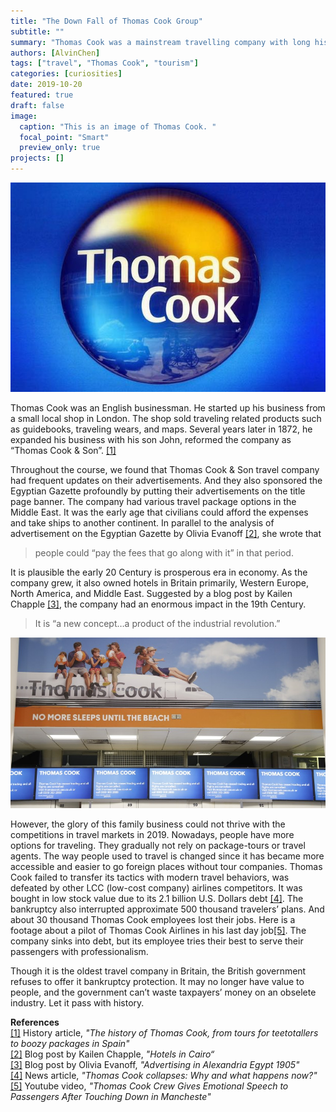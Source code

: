 ```yaml
---
title: "The Down Fall of Thomas Cook Group"
subtitle: ""
summary: "Thomas Cook was a mainstream travelling company with long history in England, but the recent bankruptcy struck down this family business."
authors: [AlvinChen]
tags: ["travel", "Thomas Cook", "tourism"]
categories: [curiosities]
date: 2019-10-20
featured: true
draft: false
image:
  caption: "This is an image of Thomas Cook. "
  focal_point: "Smart"
  preview_only: true
projects: []
---
```

![thomas_cook_logo](thomas_cook_logo.jpg "Thomas Cook Logo")

Thomas Cook was an English businessman. He started up his business from a small local shop in London. The shop sold traveling related products such as guidebooks, traveling wears, and maps. Several years later in 1872, he expanded his business with his son John, reformed the company as “Thomas Cook & Son”. [[1]](https://www.telegraph.co.uk/travel/tours/history-of-thomas-cook/) 

Throughout the course, we found that Thomas Cook & Son travel company had frequent updates on their advertisements. And they also sponsored the Egyptian Gazette profoundly by putting their advertisements on the title page banner. The company had various travel package options in the Middle East. It was the early age that civilians could afford the expenses and take ships to another continent. In parallel to the analysis of advertisement on the Egyptian Gazette by Olivia Evanoff [[2]](https://dig-eg-gaz.github.io/post/16-analysis-evanoff/), she wrote that 
> people could “pay the fees that go along with it” in that period. 

It is plausible the early 20 Century is prosperous era in economy. As the company grew, it also owned hotels in Britain primarily, Western Europe, North America, and Middle East. Suggested by a blog post by Kailen Chapple [[3]](https://dig-eg-gaz.github.io/post/18-analysis-chapple/), the company had an enormous impact in the 19th Century. 
> It is “a new concept…a product of the industrial revolution.”

![company_ceases_trading](company_ceases_trading.jpg "Thomas Cook ceases trading")

However, the glory of this family business could not thrive with the competitions in travel markets in 2019. Nowadays, people have more options for traveling. They gradually not rely on package-tours or travel agents. The way people used to travel is changed since it has became more accessible and easier to go foreign places without tour companies. Thomas Cook failed to transfer its tactics with modern travel behaviors, was defeated by other LCC (low-cost company) airlines competitors. It was bought in low stock value due to its 2.1 billion U.S. Dollars debt [[4]](https://www.reuters.com/article/us-thomas-cook-grp-investment-explainer/thomas-cook-collapses-why-and-what-happens-now-idUSKBN1W804O). The bankruptcy also interrupted approximate 500 thousand travelers’ plans. And about 30 thousand Thomas Cook employees lost their jobs. Here is a footage about a pilot of Thomas Cook Airlines in his last day job[[5]](https://www.youtube.com/watch?v=rGyd8jtroHo). The company sinks into debt, but its employee tries their best to serve their passengers with professionalism. 

Though it is the oldest travel company in Britain, the British government refuses to offer it bankruptcy protection. It may no longer have value to people, and the government can’t waste taxpayers’ money on an obselete industry. Let it pass with history. 

<strong>References</strong><br />
[[1]](https://www.telegraph.co.uk/travel/tours/history-of-thomas-cook/) History article, <em>"The history of Thomas Cook, from tours for teetotallers to boozy packages in Spain"</em><br />
[[2]](https://dig-eg-gaz.github.io/post/16-analysis-evanoff/) Blog post by Kailen Chapple, <em>"Hotels in Cairo“</em><br />
[[3]](https://dig-eg-gaz.github.io/post/18-analysis-chapple/) Blog post by Olivia Evanoff, <em>"Advertising in Alexandria Egypt 1905"</em><br />
[[4]](https://www.reuters.com/article/us-thomas-cook-grp-investment-explainer/thomas-cook-collapses-why-and-what-happens-now-idUSKBN1W804O) News article, <em>"Thomas Cook collapses: Why and what happens now?"</em><br />
[[5]](https://www.youtube.com/watch?v=rGyd8jtroHo) Youtube video, <em>"Thomas Cook Crew Gives Emotional Speech to Passengers After Touching Down in Mancheste"</em>
